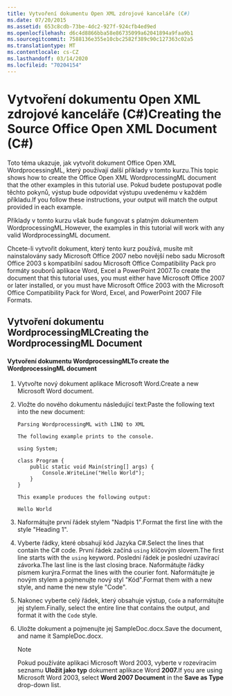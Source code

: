 ```yaml
---
title: Vytvoření dokumentu Open XML zdrojové kanceláře (C#)
ms.date: 07/20/2015
ms.assetid: 653c8cdb-73be-4dc2-927f-924cfb4ed9ed
ms.openlocfilehash: d6c4d8866bba58e86735099a62041894a9faa9b1
ms.sourcegitcommit: 7588136e355e10cbc2582f389c90c127363c02a5
ms.translationtype: MT
ms.contentlocale: cs-CZ
ms.lasthandoff: 03/14/2020
ms.locfileid: "70204154"
---
```

# <a name="creating-the-source-office-open-xml-document-c"></a><span data-ttu-id="16603-102">Vytvoření dokumentu Open XML zdrojové kanceláře (C#)</span><span class="sxs-lookup"><span data-stu-id="16603-102">Creating the Source Office Open XML Document (C#)</span></span>

<span data-ttu-id="16603-103">Toto téma ukazuje, jak vytvořit dokument Office Open XML WordprocessingML, který používají další příklady v tomto kurzu.</span><span class="sxs-lookup"><span data-stu-id="16603-103">This topic shows how to create the Office Open XML WordprocessingML document that the other examples in this tutorial use.</span></span> <span data-ttu-id="16603-104">Pokud budete postupovat podle těchto pokynů, výstup bude odpovídat výstupu uvedenému v každém příkladu.</span><span class="sxs-lookup"><span data-stu-id="16603-104">If you follow these instructions, your output will match the output provided in each example.</span></span>

<span data-ttu-id="16603-105">Příklady v tomto kurzu však bude fungovat s platným dokumentem WordprocessingML.</span><span class="sxs-lookup"><span data-stu-id="16603-105">However, the examples in this tutorial will work with any valid WordprocessingML document.</span></span>

<span data-ttu-id="16603-106">Chcete-li vytvořit dokument, který tento kurz používá, musíte mít nainstalovány sady Microsoft Office 2007 nebo novější nebo sadu Microsoft Office 2003 s kompatibilní sadou Microsoft Office Compatibility Pack pro formáty souborů aplikace Word, Excel a PowerPoint 2007.</span><span class="sxs-lookup"><span data-stu-id="16603-106">To create the document that this tutorial uses, you must either have Microsoft Office 2007 or later installed, or you must have Microsoft Office 2003 with the Microsoft Office Compatibility Pack for Word, Excel, and PowerPoint 2007 File Formats.</span></span>

## <a name="creating-the-wordprocessingml-document"></a><span data-ttu-id="16603-107">Vytvoření dokumentu WordprocessingML</span><span class="sxs-lookup"><span data-stu-id="16603-107">Creating the WordprocessingML Document</span></span>

#### <a name="to-create-the-wordprocessingml-document"></a><span data-ttu-id="16603-108">Vytvoření dokumentu WordprocessingML</span><span class="sxs-lookup"><span data-stu-id="16603-108">To create the WordprocessingML document</span></span>

1. <span data-ttu-id="16603-109">Vytvořte nový dokument aplikace Microsoft Word.</span><span class="sxs-lookup"><span data-stu-id="16603-109">Create a new Microsoft Word document.</span></span>

2. <span data-ttu-id="16603-110">Vložte do nového dokumentu následující text:</span><span class="sxs-lookup"><span data-stu-id="16603-110">Paste the following text into the new document:</span></span>

    ```text
    Parsing WordprocessingML with LINQ to XML

    The following example prints to the console.

    using System;

    class Program {
        public static void Main(string[] args) {
            Console.WriteLine("Hello World");
        }
    }

    This example produces the following output:

    Hello World
    ```

3. <span data-ttu-id="16603-111">Naformátujte první řádek stylem "Nadpis 1".</span><span class="sxs-lookup"><span data-stu-id="16603-111">Format the first line with the style "Heading 1".</span></span>

4. <span data-ttu-id="16603-112">Vyberte řádky, které obsahují kód Jazyka C#.</span><span class="sxs-lookup"><span data-stu-id="16603-112">Select the lines that contain the C# code.</span></span> <span data-ttu-id="16603-113">První řádek začíná `using` klíčovým slovem.</span><span class="sxs-lookup"><span data-stu-id="16603-113">The first line starts with the `using` keyword.</span></span> <span data-ttu-id="16603-114">Poslední řádek je poslední uzavírací závorka.</span><span class="sxs-lookup"><span data-stu-id="16603-114">The last line is the last closing brace.</span></span> <span data-ttu-id="16603-115">Naformátujte řádky písmem kurýra.</span><span class="sxs-lookup"><span data-stu-id="16603-115">Format the lines with the courier font.</span></span> <span data-ttu-id="16603-116">Naformátujte je novým stylem a pojmenujte nový styl "Kód".</span><span class="sxs-lookup"><span data-stu-id="16603-116">Format them with a new style, and name the new style "Code".</span></span>

5. <span data-ttu-id="16603-117">Nakonec vyberte celý řádek, který obsahuje výstup, `Code` a naformátujte jej stylem.</span><span class="sxs-lookup"><span data-stu-id="16603-117">Finally, select the entire line that contains the output, and format it with the `Code` style.</span></span>

6. <span data-ttu-id="16603-118">Uložte dokument a pojmenujte jej SampleDoc.docx.</span><span class="sxs-lookup"><span data-stu-id="16603-118">Save the document, and name it SampleDoc.docx.</span></span>

    > [!NOTE]
    > <span data-ttu-id="16603-119">Pokud používáte aplikaci Microsoft Word 2003, vyberte v rozevíracím seznamu **Uložit jako typ** dokument aplikace Word **2007.**</span><span class="sxs-lookup"><span data-stu-id="16603-119">If you are using Microsoft Word 2003, select **Word 2007 Document** in the **Save as Type** drop-down list.</span></span>

